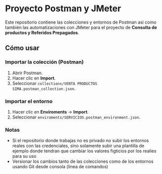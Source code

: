 # Proyecto Postman y JMeter
Este repositorio contiene las colecciones y entornos de Postman asi como también las automatizaciones con JMeter para el proyecto de **Consulta de productos y Referidos Prepagados**.

## Cómo usar

### Importar la colección (Postman)
1. Abrir Postman.
2. Hacer clic en **Import**.
3. Seleccionar `collections/VENTA PRODUCTOS SIMA.postman_collection.json`.

### Importar el entorno
1. Hacer clic en **Enviroments** -> **Import**.
2. Seleccionar `enviroments/SERVICIOS.postman_environment.json`.

### Notas
- Si el repositorio donde trabajas no es privado no subir los entornos reales con las credenciales, sino solamente subir una plantilla de ejemplo donde tendran que cambiar los valores figticios por los realies para su uso
- Versionar los cambios tanto de las colecciones como de los entornos usando Git desde consola (linea de comandos)
